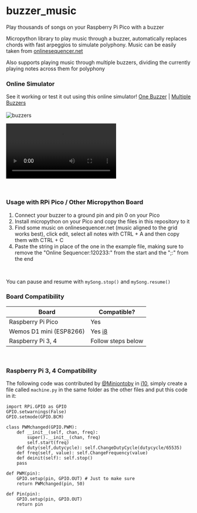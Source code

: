 # buzzer_music
Play thousands of songs on your Raspberry Pi Pico with a buzzer

Micropython library to play music through a buzzer, automatically replaces chords with fast arpeggios to simulate polyphony. Music can be easily taken from [onlinesequencer.net](https://onlinesequencer.net/)

Also supports playing music through multiple buzzers, dividing the currently playing notes across them for polyphony

### Online Simulator
See it working or test it out using this online simulator! [One Buzzer](https://wokwi.com/projects/384484222930823169) | [Multiple Buzzers](https://wokwi.com/projects/384484055755294721) <br><br>
![buzzers](https://github.com/james1236/buzzer_music/assets/32351696/87245a5d-99e1-4d9d-a607-87499c3d1e27)

<video src="https://user-images.githubusercontent.com/32351696/215248051-8b161d79-5e79-405d-bb80-717d03b9edb8.mp4](https://user-images.githubusercontent.com/32351696/215248120-8da75442-0793-4c2a-8c1f-44bfb2d84262.mp4)"></video>

<br>

### Usage with RPi Pico / Other Micropython Board 
1) Connect your buzzer to a ground pin and pin 0 on your Pico
2) Install micropython on your Pico and copy the files in this repository to it
3) Find some music on onlinesequencer.net (music aligned to the grid works best), click edit, select all notes with CTRL + A and then copy them with CTRL + C
4) Paste the string in place of the one in the example file, making sure to remove the "Online Sequencer:120233:" from the start and the ";:" from the end
<br>

You can pause and resume with `mySong.stop()` and `mySong.resume()`

### Board Compatibility
| Board | Compatible? |
|-------|-------------|
| Raspberry Pi Pico | Yes |
| Wemos D1 mini (ESP8266) | Yes [i8](/../../issues/8)|
| Raspberry Pi 3, 4 | Follow steps below |
<br>

### Raspberry Pi 3, 4 Compatibility
The following code was contributed by [@Miniontoby](https://github.com/Miniontoby) in [i10](/../../issues/10), simply create a file called `machine.py` in the same folder as the other files and put this code in it:
```python3
import RPi.GPIO as GPIO
GPIO.setwarnings(False)
GPIO.setmode(GPIO.BCM)

class PWMchanged(GPIO.PWM):
    def __init__(self, chan, freq):
        super().__init__(chan, freq)
        self.start(freq)
    def duty(self,dutycycle): self.ChangeDutyCycle(dutycycle/65535)
    def freq(self, value): self.ChangeFrequency(value)
    def deinit(self): self.stop()
    pass

def PWM(pin):
    GPIO.setup(pin, GPIO.OUT) # Just to make sure
    return PWMchanged(pin, 50)

def Pin(pin):
    GPIO.setup(pin, GPIO.OUT)
    return pin
```
